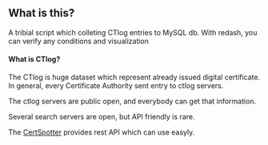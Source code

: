## What is this?

A tribial script which colleting CTlog entries to MySQL db.
With redash, you can verify any conditions and visualization

#### What is CTlog?

The CTlog is huge dataset which represent already issued digital certificate.
In general, every Certificate Authority sent entry to ctlog servers.

The ctlog servers are public open, and everybody can get that information.

Several search servers are open, but API friendly is rare.

The [CertSpotter](https://sslmate.com/certspotter/api/) provides rest API which can use easyly.

 




